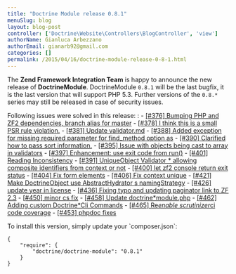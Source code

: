```yaml
---
title: "Doctrine Module release 0.8.1"
menuSlug: blog
layout: blog-post
controller: ['Doctrine\Website\Controllers\BlogController', 'view']
authorName: Gianluca Arbezzano
authorEmail: gianarb92@gmail.com
categories: []
permalink: /2015/04/16/doctrine-module-release-0-8-1.html
---
```

The **Zend Framework Integration Team** is happy to announce the new
release of **DoctrineModule**. DoctrineModule `0.8.1` will be the last
bugfix, it is the last version that will support PHP 5.3. Further
versions of the `0.8.*` series may still be released in case of security
issues.

Following issues were solved in this release:
:   -   [[\#376] Bumping PHP and ZF2 dependencies, branch alias for
        master](https://github.com/doctrine/DoctrineModule/pull/376)
    -   [[\#378] I think this is a small PSR rule
        violation.](https://github.com/doctrine/DoctrineModule/pull/378)
    -   [[\#381] Update
        validator.md](https://github.com/doctrine/DoctrineModule/pull/381)
    -   [[\#388] Added exception for missing required parameter for
        find\_method option
        as](https://github.com/doctrine/DoctrineModule/pull/388)
    -   [[\#390] Clarified how to pass sort
        information.](https://github.com/doctrine/DoctrineModule/pull/390)
    -   [[\#395] Issue with objects being cast to array in
        validators](https://github.com/doctrine/DoctrineModule/pull/395)
    -   [[\#397] Enhancement: use exit code from
        run()](https://github.com/doctrine/DoctrineModule/pull/397)
    -   [[\#401] Reading
        Inconsistency](https://github.com/doctrine/DoctrineModule/pull/401)
    -   [[\#391] UniqueObject Validator \* allowing composite
        identifiers from context or
        not](https://github.com/doctrine/DoctrineModule/pull/391)
    -   [[\#400] let zf2 console return exit
        status](https://github.com/doctrine/DoctrineModule/pull/400)
    -   [[\#404] Fix form
        elements](https://github.com/doctrine/DoctrineModule/pull/404)
    -   [[\#406] Fix context
        unique](https://github.com/doctrine/DoctrineModule/pull/406)
    -   [[\#421] Make DoctrineObject use AbstractHydrator s
        namingStrategy](https://github.com/doctrine/DoctrineModule/pull/421)
    -   [[\#426] update year in
        license](https://github.com/doctrine/DoctrineModule/pull/426)
    -   [[\#436] Fixing typo and updating paginator link to ZF
        2.3](https://github.com/doctrine/DoctrineModule/pull/436)
    -   [[\#450] minor cs
        fix](https://github.com/doctrine/DoctrineModule/pull/450)
    -   [[\#458] Update
        doctrine\*module.php](https://github.com/doctrine/DoctrineModule/pull/458)
    -   [[\#462] Adding custom Doctrine\*Cli
        Commands](https://github.com/doctrine/DoctrineModule/pull/462)
    -   [[\#465] Re*enable scrutinizer*ci code
        coverage](https://github.com/doctrine/DoctrineModule/pull/465)
    -   [[\#453] phpdoc
        fixes](https://github.com/doctrine/DoctrineModule/pull/453)

To install this version, simply update your \`composer.json\`:

~~~~ {.sourceCode .json}
{
    "require": {
        "doctrine/doctrine-module": "0.8.1"
    }
}
~~~~
